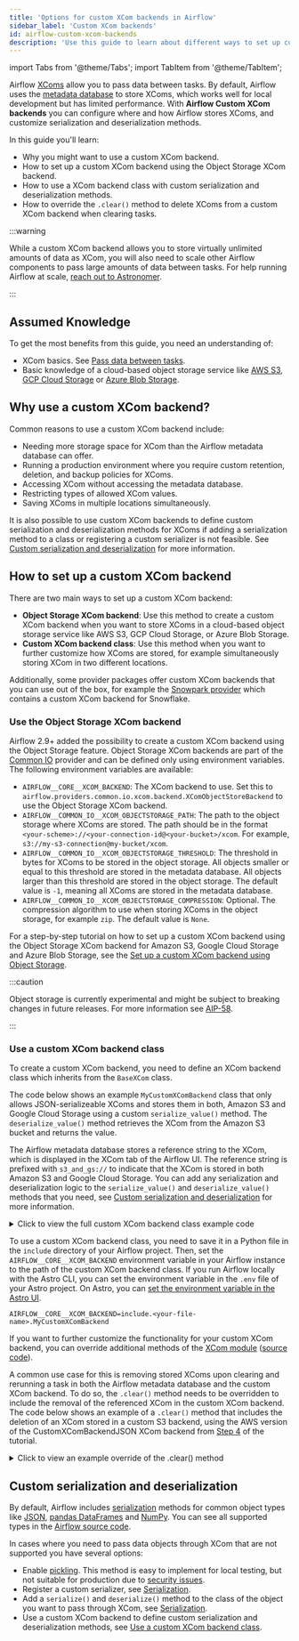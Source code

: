 ```yaml
---
title: 'Options for custom XCom backends in Airflow'
sidebar_label: 'Custom XCom backends'
id: airflow-custom-xcom-backends
description: 'Use this guide to learn about different ways to set up custom XCom backends.'
---
```


import Tabs from '@theme/Tabs';
import TabItem from '@theme/TabItem';

Airflow [XComs](airflow-passing-data-between-tasks.md) allow you to pass data between tasks. By default, Airflow uses the [metadata database](airflow-database.md) to store XComs, which works well for local development but has limited performance. With **Airflow Custom XCom backends** you can configure where and how Airflow stores XComs, and customize serialization and deserialization methods.

In this guide you'll learn:

- Why you might want to use a custom XCom backend.
- How to set up a custom XCom backend using the Object Storage XCom backend.
- How to use a XCom backend class with custom serialization and deserialization methods.
- How to override the `.clear()` method to delete XComs from a custom XCom backend when clearing tasks.

:::warning

While a custom XCom backend allows you to store virtually unlimited amounts of data as XCom, you will also need to scale other Airflow components to pass large amounts of data between tasks. For help running Airflow at scale, [reach out to Astronomer](https://www.astronomer.io/try-astro/?referral=docs-content-link&utm_medium=docs&utm_content=learn-xcom-backend-tutorial&utm_source=body).

:::

## Assumed Knowledge

To get the most benefits from this guide, you need an understanding of:

- XCom basics. See [Pass data between tasks](airflow-passing-data-between-tasks.md).
- Basic knowledge of a cloud-based object storage service like [AWS S3](https://aws.amazon.com/s3/), [GCP Cloud Storage](https://cloud.google.com/storage) or [Azure Blob Storage](https://azure.microsoft.com/en-us/products/storage/blobs/).

## Why use a custom XCom backend?

Common reasons to use a custom XCom backend include:

- Needing more storage space for XCom than the Airflow metadata database can offer.
- Running a production environment where you require custom retention, deletion, and backup policies for XComs.
- Accessing XCom without accessing the metadata database.
- Restricting types of allowed XCom values.
- Saving XComs in multiple locations simultaneously.

It is also possible to use custom XCom backends to define custom serialization and deserialization methods for XComs if adding a serialization method to a class or registering a custom serializer is not feasible. See [Custom serialization and deserialization](#custom-serialization-and-deserialization) for more information.

## How to set up a custom XCom backend

There are two main ways to set up a custom XCom backend:

- **Object Storage XCom backend**: Use this method to create a custom XCom backend when you want to store XComs in a cloud-based object storage service like AWS S3, GCP Cloud Storage, or Azure Blob Storage.
- **Custom XCom backend class**: Use this method when you want to further customize how XComs are stored, for example simultaneously storing XCom in two different locations.

Additionally, some provider packages offer custom XCom backends that you can use out of the box, for example the [Snowpark provider](airflow-snowpark.md) which contains a custom XCom backend for Snowflake.

### Use the Object Storage XCom backend

Airflow 2.9+ added the possibility to create a custom XCom backend using the Object Storage feature. Object Storage XCom backends are part of the [Common IO](https://registry.astronomer.io/providers/apache-airflow-providers-common-io/versions/latest) provider and can be defined only using environment variables. The following environment variables are available:

- `AIRFLOW__CORE__XCOM_BACKEND`: The XCom backend to use. Set this to `airflow.providers.common.io.xcom.backend.XComObjectStoreBackend` to use the Object Storage XCom backend.
- `AIRFLOW__COMMON_IO__XCOM_OBJECTSTORAGE_PATH`: The path to the object storage where XComs are stored. The path should be in the format `<your-scheme>://<your-connection-id@<your-bucket>/xcom`. For example, `s3://my-s3-connection@my-bucket/xcom`.
- `AIRFLOW__COMMON_IO__XCOM_OBJECTSTORAGE_THRESHOLD`: The threshold in bytes for XComs to be stored in the object storage. All objects smaller or equal to this threshold are stored in the metadata database. All objects larger than this threshold are stored in the object storage. The default value is `-1`, meaning all XComs are stored in the metadata database.
- `AIRFLOW__COMMON_IO__XCOM_OBJECTSTORAGE_COMPRESSION`: Optional. The compression algorithm to use when storing XComs in the object storage, for example `zip`. The default value is `None`.

For a step-by-step tutorial on how to set up a custom XCom backend using the Object Storage XCom backend for Amazon S3, Google Cloud Storage and Azure Blob Storage, see the [Set up a custom XCom backend using Object Storage](custom-xcom-backends-tutorial.md).

:::caution

Object storage is currently experimental and might be subject to breaking changes in future releases. For more information see [AIP-58](https://cwiki.apache.org/confluence/pages/viewpage.action?pageId=263430565).

:::

### Use a custom XCom backend class

To create a custom XCom backend, you need to define an XCom backend class which inherits from the `BaseXCom` class.

The code below shows an example `MyCustomXComBackend` class that only allows JSON-serializeable XComs and stores them in both, Amazon S3 and Google Cloud Storage using a custom `serialize_value()` method. The `deserialize_value()` method retrieves the XCom from the Amazon S3 bucket and returns the value.

The Airflow metadata database stores a reference string to the XCom, which is displayed in the XCom tab of the Airflow UI. The reference string is prefixed with `s3_and_gs://` to indicate that the XCom is stored in both Amazon S3 and Google Cloud Storage. You can add any serialization and deserialization logic to the `serialize_value()` and `deserialize_value()` methods that you need, see [Custom serialization and deserialization](#custom-serialization-and-deserialization) for more information.

<details>
<summary>Click to view the full custom XCom backend class example code</summary>
<div>

```python
from airflow.models.xcom import BaseXCom
from airflow.providers.amazon.aws.hooks.s3 import S3Hook
from airflow.providers.google.cloud.hooks.gcs import GCSHook
import json
import uuid
import os

class MyCustomXComBackend(BaseXCom):
    # the prefix is optional and used to make it easier to recognize
    # which reference strings in the Airflow metadata database
    # refer to an XCom that has been stored in remote storage
    PREFIX = "s3_and_gs://"
    S3_BUCKET_NAME = "s3-xcom-backend-example"
    GS_BUCKET_NAME = "gcs-xcom-backend-example"

    @staticmethod
    def serialize_value(
        value,
        key=None,
        task_id=None,
        dag_id=None,
        run_id=None,
        map_index= None,
        **kwargs
    ):
        
        # the connection to AWS is created by using the S3 hook
        hook = S3Hook(aws_conn_id="my_aws_conn_id")
        # make sure the file_id is unique, either by using combinations of
        # the task_id, run_id and map_index parameters or by using a uuid
        filename = "data_" + str(uuid.uuid4()) + ".json"
        # define the full S3 key where the file should be stored
        key = f"{run_id}/{task_id}/{filename}"

        # write the value to a local temporary JSON file
        # only allow JSON-serializeable values
        with open(filename, 'a+') as f:
            try:
                json.dump(value, f)
            except Exception as e:
                raise ValueError(f"XCom value is not JSON-serializeable!: {e} ")

        # load the local JSON file into the S3 bucket
        hook.load_file(
            filename=filename,
            key=key,
            bucket_name=MyCustomXComBackend.S3_BUCKET_NAME,
            replace=True
        )

        # the connection to GCS is created by using the GCS hook
        hook = GCSHook(gcp_conn_id="my_gcs_conn_id")

        # load the local JSON file into the GCS bucket
        hook.upload(
            filename=filename,
            object_name=gs_key,
            bucket_name=MyCustomXComBackend.GS_BUCKET_NAME,
        )

        # remove the local temporary JSON file
        os.remove(filename)

        # define the string that will be saved to the Airflow metadata 
        # database to refer to this XCom
        reference_string = MyCustomXComBackend.PREFIX + s3_key

        # use JSON serialization to write the reference string to the
        # Airflow metadata database (like a regular XCom)
        return BaseXCom.serialize_value(value=reference_string)

    @staticmethod
    def deserialize_value(result):
        # retrieve the relevant reference string from the metadata database
        reference_string = BaseXCom.deserialize_value(result=result)
        
        # create the S3 connection using the S3Hook and recreate the S3 key
        hook = S3Hook(aws_conn_id="s3_xcom_backend_conn")
        key = reference_string.replace(MyCustomXComBackend.PREFIX, "")

        # download the JSON file found at the location described by the 
        # reference string to a temporary local folder
        filename = hook.download_file(
            key=key,
            bucket_name=MyCustomXComBackend.S3_BUCKET_NAME,
            local_path="/tmp"
        )

        # load the content of the local JSON file and return it to be used by
        # the operator
        with open(filename, 'r') as f:
            output = json.load(f)

        # remove the local temporary JSON file
        os.remove(filename)

        return output
```

</div>
</details>

To use a custom XCom backend class, you need to save it in a Python file in the `include` directory of your Airflow project. Then, set the `AIRFLOW__CORE__XCOM_BACKEND` environment variable in your Airflow instance to the path of the custom XCom backend class. If you run Airflow locally with the Astro CLI, you can set the environment variable in the `.env` file of your Astro project. On Astro, you can [set the environment variable in the Astro UI](https://docs.astronomer.io/astro/environment-variables).

```text
AIRFLOW__CORE__XCOM_BACKEND=include.<your-file-name>.MyCustomXComBackend
```

If you want to further customize the functionality for your custom XCom backend, you can override additional methods of the [XCom module](https://airflow.apache.org/docs/apache-airflow/stable/_api/airflow/models/xcom/index.html) ([source code](https://github.com/apache/airflow/blob/main/airflow/models/xcom.py)). 

A common use case for this is removing stored XComs upon clearing and rerunning a task in both the Airflow metadata database and the custom XCom backend. To do so, the `.clear()` method needs to be overridden to include the removal of the referenced XCom in the custom XCom backend. The code below shows an example of a `.clear()` method that includes the deletion of an XCom stored in a custom S3 backend, using the AWS version of the CustomXComBackendJSON XCom backend from [Step 4](#step-4-define-a-custom-xcom-class-using-json-serialization) of the tutorial.

<details>
<summary>Click to view an example override of the .clear() method</summary>
<div>

This clear method override can be added to the `MyCustomXComBackend` class shown previously to delete the XCom from the S3 bucket when the XCom is cleared from the Airflow metadata database. The deletion does not affect the XCom stored in Google Cloud Storage.

```python
from airflow.utils.session import NEW_SESSION, provide_session

@classmethod
@provide_session
def clear(
    cls,
    execution_date = None,
    dag_id = None,
    task_id =  None,
    session = NEW_SESSION,
    *,
    run_id = None,
    map_index = None,
) -> None:

    from airflow.models import DagRun
    from airflow.utils.helpers import exactly_one
    import warnings
    from airflow.exceptions import RemovedInAirflow3Warning

    if dag_id is None:
        raise TypeError("clear() missing required argument: dag_id")
    if task_id is None:
        raise TypeError("clear() missing required argument: task_id")

    if not exactly_one(execution_date is not None, run_id is not None):
        raise ValueError(
            f"Exactly one of run_id or execution_date must be passed. "
            f"Passed execution_date={execution_date}, run_id={run_id}"
        )

    if execution_date is not None:
        message = "Passing 'execution_date' to 'XCom.clear()' is deprecated. Use 'run_id' instead."
        warnings.warn(message, RemovedInAirflow3Warning, stacklevel=3)
        run_id = (
            session.query(DagRun.run_id)
            .filter(DagRun.dag_id == dag_id, DagRun.execution_date == execution_date)
            .scalar()
        )

    #### Customization start

    # get the reference string from the Airflow metadata database
    if map_index is not None:
        reference_string = session.query(cls.value).filter_by(
            dag_id=dag_id,
            task_id=task_id,
            run_id=run_id,
            map_index=map_index
        ).scalar()
    else:
        reference_string = session.query(cls.value).filter_by(
            dag_id=dag_id,
            task_id=task_id,
            run_id=run_id
        ).scalar()

    if reference_string is not None:

        # decode the XCom binary to UTF-8
        reference_string = reference_string.decode('utf-8')
        
        hook = S3Hook(aws_conn_id="my_aws_conn_id")
        key = reference_string.replace(MyCustomXComBackend.PREFIX, '')

        # use the reference string to delete the object from the S3 bucket
        hook.delete_objects(
            bucket=MyCustomXComBackend.S3_BUCKET_NAME,
            keys=json.loads(key)
        )

    # retrieve the XCom record from the metadata database containing the reference string
    query = session.query(cls).filter_by(
        dag_id=dag_id,
        task_id=task_id,
        run_id=run_id
    )
    if map_index is not None:
        query = query.filter_by(map_index=map_index)

    # delete the XCom containing the reference string from metadata database
    query.delete()
```

</div>
</details>

## Custom serialization and deserialization

By default, Airflow includes [serialization](https://airflow.apache.org/docs/apache-airflow/stable/authoring-and-scheduling/serializers.html) methods for common object types like [JSON](https://www.json.org/json-en.html), [pandas DataFrames](https://pandas.pydata.org/docs/reference/api/pandas.DataFrame.html) and [NumPy](https://numpy.org/). You can see all supported types in the [Airflow source code](https://github.com/apache/airflow/tree/main/airflow/serialization/serializers).

In cases where you need to pass data objects through XCom that are not supported you have several options:

- Enable [pickling](https://airflow.apache.org/docs/apache-airflow/stable/configurations-ref.html#enable-xcom-pickling). This method is easy to implement for local testing, but not suitable for production due to [security issues](https://docs.python.org/3/library/pickle.html). 
- Register a custom serializer, see [Serialization](https://airflow.apache.org/docs/apache-airflow/stable/authoring-and-scheduling/serializers.html).
- Add a `serialize()` and `deserialize()` method to the class of the object you want to pass through XCom, see [Serialization](https://airflow.apache.org/docs/apache-airflow/stable/authoring-and-scheduling/serializers.html).
- Use a custom XCom backend to define custom serialization and deserialization methods, see [Use a custom XCom backend class](#use-a-custom-xcom-backend-class).
